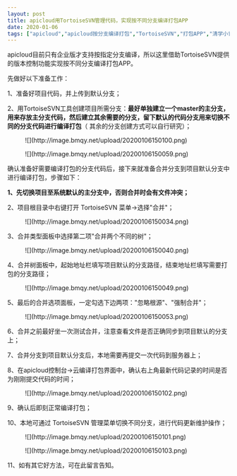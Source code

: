 ```yaml
---
layout: post
title: apicloud用TortoiseSVN管理代码，实现按不同分支编译打包APP
date: 2020-01-06
tags: ["apicloud","apicloud按分支编译打包","TortoiseSVN","打包APP","清学小记"]
---
```


<!-- wp:paragraph -->

apicloud目前只有企业版才支持按指定分支编译，所以这里借助TortoiseSVN提供的版本控制功能实现按不同分支编译打包APP。

<!-- /wp:paragraph -->

<!-- wp:paragraph -->

先做好以下准备工作：

<!-- /wp:paragraph -->

<!-- wp:paragraph -->

1、准备好项目代码，并上传到默认分支；

<!-- /wp:paragraph -->

<!-- wp:paragraph {"textColor":"vivid-red"} -->

2、用TortoiseSVN工具创建项目所需分支：**最好单独建立一个master的主分支，用来存放主分支代码，然后建立其余需要的分支，留下默认的代码分支用来切换不同的分支代码进行编译打包**（ 其余的分支创建方式可以自行研究）；

<!-- /wp:paragraph -->

<!-- wp:image {"sizeSlug":"large"} -->
<figure class="wp-block-image size-large">![](http://image.bmqy.net/upload/20200106150100.png)</figure>
<!-- /wp:image -->

<!-- wp:image {"sizeSlug":"large"} -->
<figure class="wp-block-image size-large">![](http://image.bmqy.net/upload/20200106150059.png)</figure>
<!-- /wp:image -->

<!-- wp:paragraph -->

确认准备好需要编译打包的分支代码后，接下来就准备合并分支到项目默认分支中进行编译打包，步骤如下：

<!-- /wp:paragraph -->

<!-- wp:paragraph {"textColor":"vivid-red"} -->

**1、先切换项目至系统默认的主分支中，否则合并时会有文件冲突；**

<!-- /wp:paragraph -->

<!-- wp:paragraph -->

2、项目根目录中右键打开 TortoiseSVN 菜单→选择"合并"；

<!-- /wp:paragraph -->

<!-- wp:image {"sizeSlug":"large"} -->
<figure class="wp-block-image size-large">![](http://image.bmqy.net/upload/20200106150034.png)</figure>
<!-- /wp:image -->

<!-- wp:paragraph -->

3、合并类型面板中选择第二项"合并两个不同的树"；

<!-- /wp:paragraph -->

<!-- wp:image {"sizeSlug":"large"} -->
<figure class="wp-block-image size-large">![](http://image.bmqy.net/upload/20200106150040.png)</figure>
<!-- /wp:image -->

<!-- wp:paragraph {"textColor":"vivid-red"} -->

4、合并树面板中，起始地址栏填写项目默认的分支路径，结束地址栏填写需要打包的分支路径；

<!-- /wp:paragraph -->

<!-- wp:image {"sizeSlug":"large"} -->
<figure class="wp-block-image size-large">![](http://image.bmqy.net/upload/20200106150049.png)</figure>
<!-- /wp:image -->

<!-- wp:paragraph {"textColor":"vivid-red"} -->

5、最后的合并选项面板，一定勾选下边两项："忽略根源"、"强制合并"；

<!-- /wp:paragraph -->

<!-- wp:image {"sizeSlug":"large"} -->
<figure class="wp-block-image size-large">![](http://image.bmqy.net/upload/20200106150053.png)</figure>
<!-- /wp:image -->

<!-- wp:paragraph -->

6、合并之前最好坐一次测试合并，注意查看文件是否正确同步到项目默认的分支上；

<!-- /wp:paragraph -->

<!-- wp:paragraph -->

7、合并分支到项目默认分支后，本地需要再提交一次代码到服务器上；

<!-- /wp:paragraph -->

<!-- wp:paragraph {"textColor":"vivid-red"} -->

8、在apicloud控制台→云编译打包界面中，确认右上角最新代码记录的时间是否为刚刚提交代码的时间；

<!-- /wp:paragraph -->

<!-- wp:image {"sizeSlug":"large"} -->
<figure class="wp-block-image size-large">![](http://image.bmqy.net/upload/20200106150102.png)</figure>
<!-- /wp:image -->

<!-- wp:paragraph -->

9、确认后即刻正常编译打包；

<!-- /wp:paragraph -->

<!-- wp:paragraph -->

10、本地可通过 TortoiseSVN 管理菜单切换不同分支，进行代码更新维护操作；

<!-- /wp:paragraph -->

<!-- wp:image {"sizeSlug":"large"} -->
<figure class="wp-block-image size-large">![](http://image.bmqy.net/upload/20200106150101.png)</figure>
<!-- /wp:image -->

<!-- wp:image {"sizeSlug":"large"} -->
<figure class="wp-block-image size-large">![](http://image.bmqy.net/upload/20200106150103.png)</figure>
<!-- /wp:image -->

<!-- wp:paragraph -->

11、如有其它好方法，可在此留言告知。

<!-- /wp:paragraph -->
